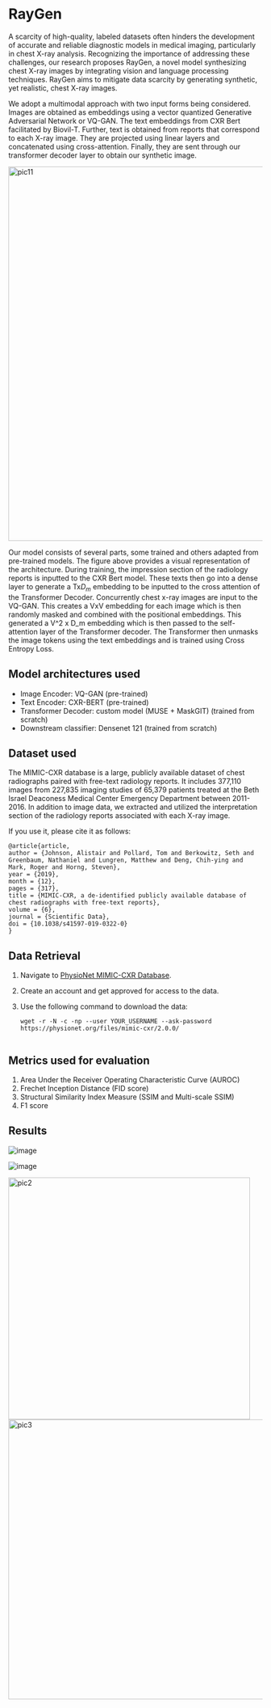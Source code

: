 # RayGen
A scarcity of high-quality, labeled datasets often hinders the development of accurate and reliable diagnostic models in medical imaging, particularly in chest X-ray analysis. Recognizing the importance of addressing these challenges, our research proposes RayGen, a novel model synthesizing chest X-ray images by integrating vision and language processing techniques. RayGen aims to mitigate data scarcity by generating synthetic, yet realistic, chest X-ray images.

We adopt a multimodal approach with two input forms being considered. Images are obtained as embeddings using a vector quantized Generative Adversarial Network or VQ-GAN. The text embeddings from CXR Bert facilitated by Biovil-T. Further, text is obtained from reports that correspond to each X-ray image. They are projected using linear layers and concatenated using cross-attention. Finally, they are sent through our transformer decoder layer to obtain our synthetic image.

<img width="741" alt="pic11" src="https://github.com/farazali7/multimodal-xray/assets/66198904/88418d69-2405-4536-b0da-9fc810c299a6">

Our model consists of several parts, some trained and others adapted from pre-trained models. The figure above provides a visual representation of the architecture. During training, the impression section of the radiology reports is inputted to the CXR Bert model. These texts then go into a dense layer to generate a Tx$D_m$ embedding to be inputted to the cross attention of the Transformer Decoder. Concurrently chest x-ray images are input to the VQ-GAN. This creates a VxV embedding for each image which is then randomly masked and combined with the positional embeddings. This generated a V^2 x D_m embedding which is then passed to the self-attention layer of the Transformer decoder. The Transformer then unmasks the image tokens using the text embeddings and is trained using Cross Entropy Loss.

## Model architectures used
- Image Encoder: VQ-GAN (pre-trained)
- Text Encoder: CXR-BERT (pre-trained)
- Transformer Decoder: custom model (MUSE + MaskGIT) (trained from scratch)
- Downstream classifier: Densenet 121 (trained from scratch)

## Dataset used
The MIMIC-CXR database is a large, publicly available dataset of chest radiographs paired with free-text radiology reports. It includes 377,110 images from 227,835 imaging studies of 65,379 patients treated at the Beth Israel Deaconess Medical Center Emergency Department between 2011-2016. In addition to image data, we extracted and utilized the interpretation section of the radiology reports associated with each X-ray image.

If you use it, please cite it as follows:
```
@article{article,
author = {Johnson, Alistair and Pollard, Tom and Berkowitz, Seth and Greenbaum, Nathaniel and Lungren, Matthew and Deng, Chih-ying and Mark, Roger and Horng, Steven},
year = {2019},
month = {12},
pages = {317},
title = {MIMIC-CXR, a de-identified publicly available database of chest radiographs with free-text reports},
volume = {6},
journal = {Scientific Data},
doi = {10.1038/s41597-019-0322-0}
}
```

## Data Retrieval

1. Navigate to [PhysioNet MIMIC-CXR Database](https://physionet.org/content/mimic-cxr/2.0.0/).
2. Create an account and get approved for access to the data.
3. Use the following command to download the data:
   
   ```shell
   wget -r -N -c -np --user YOUR_USERNAME --ask-password https://physionet.org/files/mimic-cxr/2.0.0/


## Metrics used for evaluation
1. Area Under the Receiver Operating Characteristic Curve (AUROC)
2. Frechet Inception Distance (FID score)
3. Structural Similarity Index Measure (SSIM and Multi-scale SSIM)
4. F1 score

## Results

![image](https://github.com/farazali7/multimodal-xray/assets/66198904/17e5d73e-f6b9-48c3-b826-51e907834a4c)

![image](https://github.com/farazali7/multimodal-xray/assets/66198904/4da30cd6-02df-4a70-bc59-114452022c3f)

<img width="479" alt="pic2" src="https://github.com/farazali7/multimodal-xray/assets/66198904/f275ad30-d34e-4d9c-84f8-fd5d471c54a3">

<img width="554" alt="pic3" src="https://github.com/farazali7/multimodal-xray/assets/66198904/cfe562d9-c365-4d4c-b7a4-8317b4a691c8">





